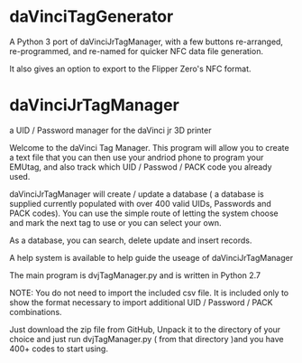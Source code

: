 # daVinciTagGenerator
A Python 3 port of daVinciJrTagManager, with a few buttons re-arranged, re-programmed, and re-named for quicker NFC data file generation.

It also gives an option to export to the Flipper Zero's NFC format.



# daVinciJrTagManager
a UID / Password manager for the daVinci jr 3D printer

Welcome to the daVinci Tag Manager.  This program will allow you
to create a text file that you can then use your andriod phone to program your
EMUtag, and also track which UID / Passwod / PACK code you already used.

daVinciJrTagManager will create / update a database ( a database is supplied currently
populated with over 400 valid UIDs, Passwords and PACK codes).  You can use the simple
route of letting the system choose and mark the next tag to use or you can select your own.

As a database, you can search, delete update and insert records.

A help system is available to help guide the useage of daVinciJrTagManager

The main program is dvjTagManager.py and is written in Python 2.7

NOTE:  You do not need to import the included csv file.  It is included only to show the format
necessary to import additional UID / Password / PACK combinations.

Just download the zip file from GitHub, Unpack it to the directory of your choice and
just run dvjTagManager.py ( from that directory )and you have 400+ codes to start using.
